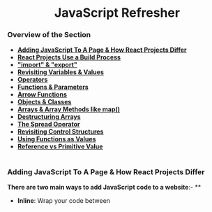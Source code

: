 <h1 align="center">JavaScript Refresher</h1>

### Overview of the Section
* **[Adding JavaScript To A Page & How React Projects Differ](#script-js)**
* **[React Projects Use a Build Process](#build)**
* **["import" & "export"](#i-e)**
* **[Revisiting Variables & Values](#values-v)**
* **[Operators](#o)**
* **[Functions & Parameters](#f-p)**
* **[Arrow Functions](#arrow-functions)**
* **[Objects & Classes](#o-c)**
* **[Arrays & Array Methods like map()](#array-methods)**
* **[Destructuring Arrays](#destructuring-arrays)**
* **[The Spread Operator](#spread)**
* **[Revisiting Control Structures](#control-s)**
* **[Using Functions as Values](#func-values)**
* **[Reference vs Primitive Value](#ref-prim-values)**

#
### <a name="script-js">Adding JavaScript To A Page & How React Projects Differ</a>
**There are two main ways to add JavaScript code to a website**:- **
- **Inline**: Wrap your code between <script> tags in the HTML. (Not recommended for large codebases)
- **External Files**: Create separate JavaScript files (e.g. ``.js`` extension) and import them using ``<script>`` tags with a src attribute pointing to the file location.

**Importing JavaScript Files**:
- ``<script``> tag with src attribute: ``<script src="./assets/scripts/app.js"></script>``
- Script can be placed anywhere in the ``<head>`` or ``<body>`` section of the HTML.
- Optional ``defer`` attribute: Ensures the script executes **_after_** the HTML is parsed (recommended if your script relies on HTML elements).
- Modern approach: Use ``type="module"`` attribute on the ``<script>`` tag. This enables importing code between JavaScript files using the import syntax.

**Note:** When building React applications, a build process typically injects these script tags into the HTML automatically.

![Js Script](https://github.com/tsokac2/-_-_ReactJS_CheatSheet/blob/main/src/01.JPG)

**[Back To The Top](#Overview-of-the-Section)**
#
### <a name="build">React Projects Use a Build Process</a>
- React projects use a build process to transform code before it's delivered to the browser.
- Look for the ``package.json`` file to see the libraries used in a project, including React Scripts.
- Build process is typically run in the background by a development server.
- There are two main reasons for using a build process:
    - Transform JSX code (special syntax combining HTML and JavaScript) into regular JavaScript that browsers understand.
    - Minify code (optimize and shorten) for production to reduce file size.
- Tools like Create React App or Vite come with a built-in build process.
- NodeJS is required to run the build process tools.
- Command: ``npm`` (Node Package Manager) - used to install dependencies.
- Command: ``npx`` (included with npm) - used to create projects.

![Build Process by React](https://github.com/tsokac2/-_-_ReactJS_CheatSheet/blob/main/src/02.JPG)

**[Back To The Top](#Overview-of-the-Section)**
#
### <a name="i-e">"import" & "export"</a>
#### Exporting:
- Use the export keyword before a variable or function to make it available for import in other files.
- You can export multiple named exports using curly braces ``{}``.
**Example**:
```js
export const apiKey = "your_api_key_here";
```
- To create a default export, use the ``export default`` keyword before the value. You can only have one default export per file.

**Example**:
```js 
export default function sayHi(name) {
  console.log("Hi, " + name);
}
```
#### Importing:
- Use the ``import`` keyword to import something from another file.
- For named exports, specify the names of the things you want to import inside curly braces ``{}`` after the ``from`` keyword.

**Example**:
```js
import { apiKey } from "./util.js";
```
- To import the default export, you don't need curly braces. Assign any name you want to the imported value after the ``from`` keyword.

**Example**:
```js
import someName from "./util.js"; // someName can be any name
```
- You can import all named exports from a file using ``import * as namespace`` syntax.

**Example**:
```js
import * as utils from "./util.js";
console.log(utils.apiKey); // Accessing apiKey from util.js
```
- You can group multiple named exports and the default export into an object using import * as namespace syntax.
**Example**:
```js
import * as utils from "./util.js";
console.log(utils.apiKey); // Accessing apiKey
console.log(utils.default); // Accessing default export
```

- Use the ``as`` keyword to assign an alias to an imported variable or function.
- **Example**:
```js
import { abc as content } from "./util.js";
console.log(content); // This will log the value of abc from util.js
```

In React projects, you might not see the type="module" attribute explicitly mentioned because the build process handles imports and exports differently.

**[Back To The Top](#Overview-of-the-Section)**
#
### <a name="values-v">Revisiting Variables & Values</a>
#### Commands:
-  ``let``: This keyword is used to create a variable in JavaScript.
-  ``const``: This keyword is used to create a constant in JavaScript.
-  ``console.log``: This is a built-in function in JavaScript that is used to output a value to the console.

#### Important concepts:
- **Variables**: Variables are used to store data. You can give them a name and use that name to refer to the data throughout your code.
- **Values**: Values are the actual data that is stored in variables. In JavaScript, there are different types of values, including strings, numbers, booleans, and null/undefined.
- **Constants**: Constants are similar to variables, but the value cannot be changed after it is assigned.
- **Camel Case Notation**: This is a naming convention for variables where the first word starts with a lowercase letter and subsequent words start with uppercase letters (e.g., userName).
- **Code Readability**: Using variables can improve the readability of your code by making it easier to understand what the code is doing.

![Revisiting Variables & Values](https://github.com/tsokac2/-_-_ReactJS_CheatSheet/blob/main/src/03.JPG)

```js
let userMessage = "Hello World";
console.log(userMessage); // This will output "Hello World" to the console.
```

**Additional Notes**:
- Variable names can contain numbers, but not at the beginning.
- Variable names cannot contain special characters (except for ``$`` and ``_``).
- There are different philosophies about using ``let`` vs. ``const``. The author recommends using ``const`` as often as possible to be clear about your intentions.

**[Back To The Top](#Overview-of-the-Section)**
#
### <a name="o">Operators</a>

#### Variables:
- ``const`` and ``let`` are important for declaring variables.
#### Operators:
- Math operators: ``+``, ``-``, ``*``, ``/``(division)
- String concatenation: ``+`` (combines text)
- Comparison operators: ``===`` (equal to), ``!==`` (not equal to), ``>`` (greater than), ``<`` (less than), ``>=`` (greater than or equal to), ``<=`` (less than or equal to)

#### Conditional statements:
- ``if`` statement: executes code only if a certain condition is true. (We'll learn more about this later)

#### Important code to remember:
- ``const`` or ``let`` followed by a variable name and an equal sign (used to assign a value to the variable).
- Math operators used with numbers (e.g., ``10 / 5``).
- ``+`` used to concatenate strings (e.g., ``"hello" + "world"``).
- Comparison operators used with values (e.g., ``10 === 10``).
- ``if`` statement followed by a condition in parentheses and curly braces containing the code to execute if the condition is true (e.g., ``if (10 === 10) { ... }``).

**[Back To The Top](#Overview-of-the-Section)**
#
### <a name="f-p">Functions & Parameters</a>

#### Defining a function:
- Use the ``function`` keyword followed by a name (follows variable naming rules).
- Define parameters (optional) in parenthesis after the name, separated by commas.
- Enclose the function body (the code to be executed) in curly braces ``{}``.

#### Calling a function:
- Use the function name followed by parenthesis ``()``.
- Provide values for the parameters (in the same order they are defined) inside the parenthesis when calling the function.

#### Important concepts:
- Functions are reusable blocks of code.
- Parameters allow functions to accept input values.
- The ``return`` keyword allows functions to return a value.
- Functions can be named descriptively to improve readability.

#### Code Examples:
Defining a function with a parameter and console logging it:

```js
function greet(username) {
  console.log(username);
}
```

Calling the function with a value for the parameter:
```js
greet("Tomislav");
```
Defining a function with multiple parameters and a return statement:
```js
function createGreeting(username, message) {
  return "Hi, I am " + username + ". " + message;
}
```
Calling the function and storing the returned value in a variable:
```js
const greeting = createGreeting("Tomislav", "Hello!");
console.log(greeting);
```
**[Back To The Top](#Overview-of-the-Section)**
#

### Arrow Functions

When working with Arrow Functions, you have a couple of "syntax shortcuts" available.

**Most importantly, you should know about the following alternatives**:

1. **Omitting parameter list parentheses**
If your arrow functions takes **exactly one parameter**, you may **omit** the wrapping parentheses.

Instead of

```js
(userName) => { ... }
```
you could write

```js
userName => { ... }
```
**Please note**: 
- If your function takes **no parameters**, parentheses **must not be omitted** - ``() => { ... }`` is the **only correct form** in that case.
- If your function takes **more than one parameter**, you also **must not omit** parentheses - ``userName, userAge => { ... }`` would be invalid (``((userName, userAge) => { ... }`` is correct)!

2. **Omitting function body curly braces**
If your arrow function contains **no other logic** but a ``return`` statement, you may **omit the curly** braces and the ``return`` keyword.

Instead of

```js
number => { 
  return number * 3;
}
```
you could write
```js
number => number * 3;
```

**The following code would be invalid**:
```js
number => return number * 3; // invalid because return keyword must also be omitted!
number => if (number === 2) { return 5 }; // invalid because if statements can't be returned
```

3. **Special case: Just returning an object**

If you go for the shorter alternative explained in **2.** and you're trying to return a **JavaScript object**, you may end up with the following, **invalid** code:

```js
number => { age: number }; // trying to return an object
```
This code would be invalid because JavaScript treats the curly braces as **function body wrappers** (not as code that creates a JS object)
To _"tell"_ JavaScript that an object should be created (and returned) instead, the code would need to be adjusted like this:

```js
number => ({ age: number }); // wrapping the object in extra parentheses
```
By wrapping the object and its curly braces with an **extra pair of parentheses**, 
JavaScript understands that the curly braces are not there to define a function body but instead to create an object. Hence that object then gets returned.

**[Back To The Top](#Overview-of-the-Section)**
#
### <a name="o-c">Objects & Classes</a>

**Creating Objects**:

- Use curly braces {} to create an object.
- Inside the curly braces, define key-value pairs separated by colons :.
  - Keys are property names (strings).
  - Values can be any data type including other objects and functions.
- Access object properties using dot notation object.propertyName.

**Example**:
```
const user = {
  name: "Max",
  age: 34
}
console.log(user.name); // Output: "Max"
```

**Object Methods**:
  - Objects can store functions as properties, called methods.
  - Access methods using dot notation and call them with parentheses ``object.methodName()``.

**Example**:
```
const user = {
  name: "Max",
  age: 34,
  greet() {
    console.log("Hello!");
  }
}
user.greet(); // Output: "Hello!"
```
- The ```this`` Keyword:
- Inside an object method, ``this`` refers to the current object.
- Use ``this`` to access other properties and methods of the object.

**Example**:
```
const user = {
  name: "Max",
  age: 34,
  greet() {
    console.log("Hello, my name is", this.name);
  }
}
user.greet(); // Output: "Hello, my name is Max"
```
**Classes (briefly mentioned)**:
- A blueprint for creating objects.
- Use the class keyword to define a class.
- A class can have methods and a constructor function.
- Use the new keyword to create objects (instances) from a class.

**Code to Remember**:
- Creating objects with curly braces: ``{ key1: value1, key2: value2 }``
- Accessing object properties: ``object.propertyName``
- Calling object methods: ``object.methodName()``
- Using ``this`` inside object methods: ``this.propertyName`` or ``this.methodName()``

**[Back To The Top](#Overview-of-the-Section)**
#
### <a name="array-methods">Arrays & Array Methods like map()</a>

**Arrays**:

- Created using square brackets [].
- Store ordered lists of values.
- Accessed by index starting at 0 (first item).

**Important Array Methods**:

- ``.push(item)`` - Adds a new item to the end of the array.
- ``.findIndex(callbackFunction)`` - Finds the index of the first item where the callback function returns true.
  - The callback function takes an item as input and should return true if the item matches the search criteria.
  - Shorter Arrow Function version for findIndex:

```js
(item) => item === 'searched_value'
```

- ``.map(callbackFunction)`` - Creates a new array with the results of calling the callback function on every item in the original array.
  - The callback function takes an item as input and should return the transformed item.
  - Shorter Arrow Function version for map:

```js
(item) => item + '!' // Example: adding exclamation mark
```
**Important Notes**:
- Both ``.findIndex`` and ``.map`` create new arrays and do not modify the original array.
- ``.map`` allows you to transform items into any kind of value (strings, objects, etc.).

**[Back To The Top](#Overview-of-the-Section)**
#
### Destructuring arrays
- Creates a new array on the right side of the equal sign
- Uses square brackets on the left side to destructure the array
- You can define new constants or variables with any names of your choice

**Destructuring objects**
- Uses curly braces on the left side to destructure the object
- You have to use the field names that are defined in the object

**Here is an example of destructuring an array in JavaScript**:

```js
const userNameData = ["Max", "Schwarzmuller"];

const [firstName, lastName] = userNameData;

console.log(firstName); // Output: Max
console.log(lastName); // Output: Schwarzmuller
```

**Here is an example of destructuring an object in JavaScript**:

```js
const user = {
  name: "Alice",
  age: 30,
};

const { name, age } = user;

console.log(name); // Output: Alice
console.log(age); // Output: 30
```
**[Back To The Top](#Overview-of-the-Section)**
#

### <a name="spread">The Spread Operator</a>
- The spread operator in JavaScript is denoted by three dots (...).
- It is used to merge iterables (arrays or objects) into a new iterable.

**For arrays**:
- Syntax: ``[...array1, ...array2, ... , element1, element2]``
- This will create a new array with all elements from the first array ``(array1)``, then all elements from the second array ``(array2)``, and so on, followed by any individual elements ``(element1, element2)``.

**For objects**:
- Syntax: ``{...object1, ...object2}``
- This will create a new object with all key-value pairs from the first object ``(object1)``, then all key-value pairs from the second object ``(object2)``, with any conflicts being overwritten by the latter object.

**[Back To The Top](#Overview-of-the-Section)**
#
### <a name="control-s">Revisiting Control Structures</a>

**if statement** - Used to control code execution based on a condition.

- Syntax: ``if (condition) { code to execute if true } else { code to execute if false }``
- You can also have ``else if`` statements for additional conditions.

**``for loop``** (iterating through an array) 
- Used to repeat a block of code for each item in an array.

Syntax: ``for (const elementName of arrayName) { code to execute for each element }``

**Important Code Snippets**:
- Checking password with if statement:
```js
if (password === "hello") {
  console.log("hello works");
} else if (password === "hello world") {
  console.log("hello works (with lowercase L)");
} else {
  console.log("Access not granted");
}
```
**Looping through an array with ``for...of`` loop**:
```
const hobbies = ["sports", "cooking"];
for (const hobby of hobbies) {
  console.log(hobby);
}
```
**[Back To The Top](#Overview-of-the-Section)**
#
### <a name="func-values">Using Functions as Values</a>
**Passing Functions as Arguments**:
- You can pass functions as values to other functions.
- Example: ``setTimeout(function, milliseconds)`` - built-in function to set a timer.
  - First argument: The function to be executed (passed without parentheses).
  - Second argument: The delay in milliseconds.

**Anonymous vs Named Functions**:
- You can define functions with the ``function`` keyword or as arrow functions.
- Both can be passed as arguments.
- When passing a pre-defined function, use its name (without parentheses).

**Important Note**:
- Adding parentheses after the function name executes the function immediately.
- In ``setTimeout``, we want to pass the function itself, not its return value.

**Custom Functions with Function Arguments**:
- You can create your own functions that accept functions as arguments.
- Example: ``greeter(greetFunction)``.
- Inside the function, call the passed function using parentheses.

**Key Takeaway**:
- Passing functions is not limited to built-in functions.
- You can use this with custom functions as well.

**[Back To The Top](#Overview-of-the-Section)**
#
### <a name="ref-prim-values">Reference vs Primitive Values</a>

**Primitive values** (strings, numbers, Booleans) are stored directly in the variable and cannot be edited. Assigning a new value creates a new primitive value. (e.g. ``const userMessage = "Hi"; userMessage.concat("!") // Creates a new string``)

**Reference values** (objects, arrays) store the memory address of the actual value. Editing the reference value modifies the original data. (e.g. ``const hobbies = ["sports", "cooking"]; hobbies.push("working"); // Modifies the original array``)

![Reference value](https://github.com/tsokac2/-_-_ReactJS_CheatSheet/blob/main/src/04.JPG)

- ``const`` prevents re-assigning the variable itself, but allows modification of the data it references (objects, arrays) using methods like ``.push``.

**Important code to remember**:

Primitive value example (string):
```js
const userMessage = "Hi";
```
- Editing a reference value (array) using ``.push`` method:

```js
const hobbies = ["sports", "cooking"];
hobbies.push("working");
```
**[Back To The Top](#Overview-of-the-Section)**
#